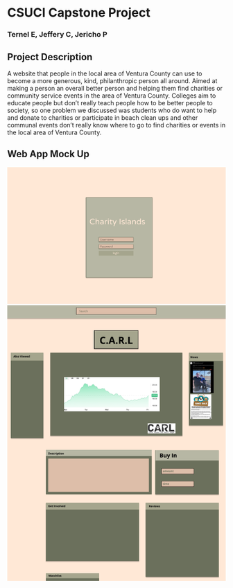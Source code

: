 # CSUCI Capstone Project

### Ternel E, Jeffery C, Jericho P

## Project Description

A website that people in the local area of Ventura County can use to become a more generous, kind, philanthropic person all around. Aimed at making a person an overall better person and helping them find charities or community service events in the area of Ventura County. Colleges aim to educate people but don’t really teach people how to be better people to society, so one problem we discussed was students who do want to help and donate to charities or participate in beach clean ups and other communal events don’t really know where to go to find charities or events in the local area of Ventura County.

## Web App Mock Up

![login concept](resources\login_mock.PNG)
![info concept](resources\info_mock.PNG)
